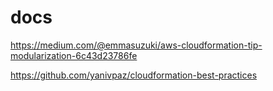 # docs

https://medium.com/@emmasuzuki/aws-cloudformation-tip-modularization-6c43d23786fe

https://github.com/yanivpaz/cloudformation-best-practices
